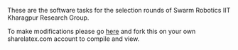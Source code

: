These are the software tasks for the selection rounds of Swarm Robotics
IIT Kharagpur Research Group.

To make modifications please go
[here](https://www.sharelatex.com/project/58a6e8ea41cbbe190e2f92e0) and
fork this on your own sharelatex.com account to compile and view.
